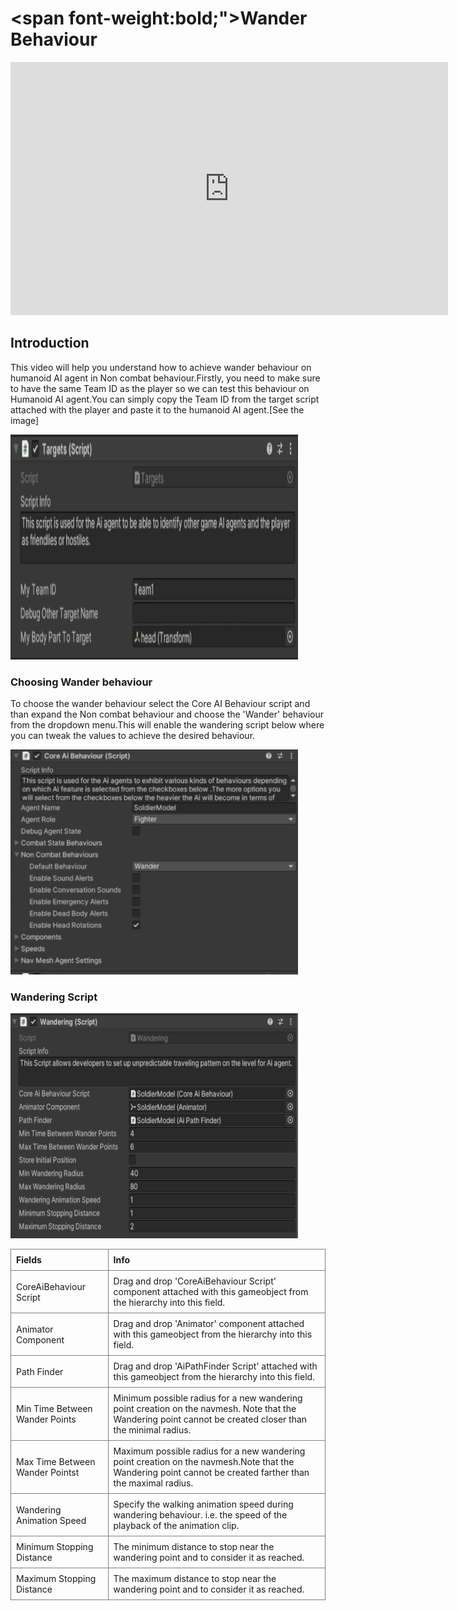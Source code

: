 # <span font-weight:bold;">Wander Behaviour</span>

<div class="video-container">
    <iframe width="700" height="405" src="https://www.youtube.com/embed/hVD0wtHb4UM?si=PUNwfF04UUhETk_2" title="YouTube video player" frameborder="0" allow="accelerometer; autoplay; clipboard-write; encrypted-media; gyroscope; picture-in-picture; web-share" referrerpolicy="strict-origin-when-cross-origin" allowfullscreen></iframe>
</div>

## Introduction
This video will help you understand how to achieve wander behaviour on humanoid AI agent in Non combat behaviour.Firstly, you need to make sure to have the same Team ID as the player
so we can test this behaviour on Humanoid AI agent.You can simply copy the Team ID from the target script attached with the player and paste it to the humanoid AI agent.[See the image]

<img src="Images/HeadIK_TargetScript.png" alt="alt text" width="460" height="360">

### Choosing Wander behaviour
To choose the wander behaviour select the Core AI Behaviour script and than expand the Non combat behaviour and choose the 'Wander' behaviour from the dropdown menu.This will enable the wandering script below where you can tweak the values to achieve the desired behaviour.

<img src="Images/EnableWander.png" alt="alt text" width="460" height="360">

### Wandering Script
<img src="Images/WanderScript.png" alt="alt text" width="460" height="360">

<style>
    .custom-table {
        border-collapse: collapse;
        width: 100%;
    }
    .custom-table th, .custom-table td {
        border: 1px solid grey;
        padding: 8px;
        text-align: left;
    }
</style>

<table class="custom-table">
    <tr>
        <th>Fields</th>
        <th>Info</th>
    </tr>
    <tr>
        <td>CoreAiBehaviour Script</td>
        <td>Drag and drop 'CoreAiBehaviour Script' component attached with this gameobject from the hierarchy into this field.</td>
    </tr>
    <tr>
        <td>Animator Component</td>
        <td>Drag and drop 'Animator' component attached with this gameobject from the hierarchy into this field.</td>
    </tr>
     <tr>
        <td>Path Finder</td>
        <td>Drag and drop 'AiPathFinder Script' attached with this gameobject from the hierarchy into this field.</td>
    </tr>
     <tr>
        <td>Min Time Between Wander Points</td>
        <td>Minimum possible radius for a new wandering point creation on the navmesh.  Note that the Wandering point cannot be created closer than the minimal radius.</td>
    </tr>
      <tr>
        <td>Max Time Between Wander Pointst</td>
        <td>Maximum possible radius for a new wandering point creation on the navmesh.Note that the Wandering point cannot be created farther than the maximal radius.</td>
      </tr>
       <tr>
        <td>Wandering Animation Speed</td>
        <td>Specify the walking animation speed during wandering behaviour. i.e. the speed of the playback of the animation clip.</td>
      </tr> 
       <tr>
        <td>Minimum Stopping Distance</td>
        <td>The minimum distance to stop near the wandering point and to consider it as reached.</td>
      </tr> 
       <tr>
        <td>Maximum Stopping Distance</td>
        <td>The maximum distance to stop near the wandering point and to consider it as reached.
        </td> 
</table>



